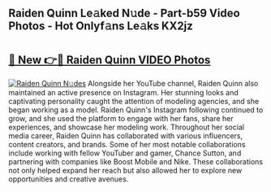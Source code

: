## Raiden Quinn Le𝚊ked N𝚞de - Part-b59 Video Photos - Hot Onlyf𝚊ns Le𝚊ks KX2jz

# <h2><a href="http://ab83612.deff.icu/?id=Raiden+Quinn">🔗 New 👉🔴 Raiden Quinn VIDEO Photos</a></h2>

[![Raiden Quinn N𝚞des](https://i.imgur.com/rIISA9y.gif)](http://ab83612.deff.icu/?id=Raiden+Quinn)
Alongside her YouTube channel, Raiden Quinn also maintained an active presence on Instagram. Her stunning looks and captivating personality caught the attention of modeling agencies, and she began working as a model. Raiden Quinn's Instagram following continued to grow, and she used the platform to engage with her fans, share her experiences, and showcase her modeling work. Throughout her social media career, Raiden Quinn has collaborated with various influencers, content creators, and brands. Some of her most notable collaborations include working with fellow YouTuber and gamer, Chance Sutton, and partnering with companies like Boost Mobile and Nike. These collaborations not only helped expand her reach but also allowed her to explore new opportunities and creative avenues.
